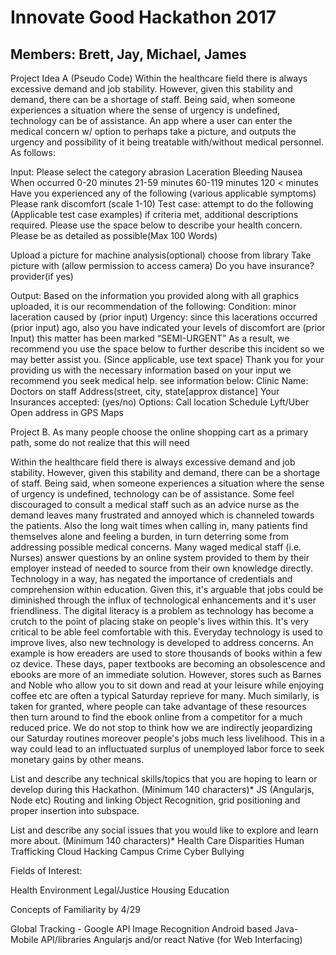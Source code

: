 # Innovate Good Hackathon 2017

## Members: Brett, Jay, Michael, James 

Project Idea A
(Pseudo Code)
Within the healthcare field there is always excessive demand and job stability. However, given this stability and demand, there can be a shortage of staff. Being said, when someone experiences a situation where the sense of urgency is undefined, technology can be of assistance. An app where a user can enter the medical concern w/ option to perhaps take a picture, and outputs the urgency and possibility of it being treatable with/without medical personnel. As follows:

Input:
Please select the category
abrasion
Laceration
Bleeding
Nausea 
When occurred 
0-20 minutes 
21-59 minutes 
60-119 minutes
120 < minutes
Have you experienced any of the following 
(various applicable symptoms)
Please rank discomfort 
(scale 1-10)
Test case: attempt to do the following
(Applicable test case examples)
if criteria met, additional descriptions required.
Please use the space below to describe your health concern. Please be as detailed as possible(Max 100
Words)

Upload a picture for machine analysis(optional) 
choose from library 
Take picture with (allow permission to access camera)
Do you have insurance?
provider(if yes)

Output:
Based on the information you provided along with all graphics uploaded, it is our recommendation of the following:
Condition: minor laceration caused by (prior input)
Urgency: since this lacerations occurred (prior input) ago, also you have indicated your levels of discomfort are (prior Input) this matter has been marked “SEMI-URGENT” As a result, we recommend you use the space below to further describe this incident so we may better assist you. (Since applicable, use text space)
Thank you for your providing us with the necessary information based on your input we recommend you seek medical help. see information below:
Clinic Name:
Doctors on staff
Address(street, city, state[approx distance]
Your Insurances accepted: (yes/no)
Options: 
Call location 
Schedule Lyft/Uber
Open address in GPS Maps

Project B.
As many people choose the online shopping cart as a primary path, some do not realize that this will need 

Within the healthcare field there is always excessive demand and job stability. However, given this stability and demand, there can be a shortage of staff. Being said, when someone experiences a situation where the sense of urgency is undefined, technology can be of assistance. Some feel discouraged to consult a medical staff such as an advice nurse as the demand leaves many frustrated and annoyed which is channeled towards the patients. Also the long wait times when calling in, many patients find themselves alone and feeling a burden, in turn deterring some from addressing possible medical concerns. Many waged medical staff (i.e. Nurses) answer questions by an online system provided to them by their employer instead of needed to source from their own knowledge directly. Technology in a way, has negated the importance of credentials and comprehension within education. Given this, it's arguable that jobs could be diminished through the influx of technological enhancements and it's user friendliness. The digital literacy is a problem as technology has become a crutch to the point of placing stake on people's lives within this. It's very critical to be able feel comfortable with this.
Everyday technology is used to improve lives, also new technology is developed to address concerns. An example is how ereaders are used to store thousands of books within a few oz device. These days, paper textbooks are becoming an obsolescence and ebooks are more of an immediate solution. However, stores such as Barnes and Noble who allow you to sit down and read at your leisure while enjoying coffee etc are often a typical Saturday reprieve for many. Much similarly, is taken for granted, where people can take advantage of these resources then turn around to find the ebook online from a competitor for a much reduced price. We do not stop to think how we are indirectly jeopardizing our Saturday routines moreover people's jobs much less livelihood. This in a way could lead to an influctuated surplus of unemployed labor force to seek monetary gains by other means.

List and describe any technical skills/topics that you are hoping to learn or develop during this Hackathon. (Minimum 140 characters)*
JS (Angularjs, Node etc)
Routing and linking 
Object Recognition, grid positioning and proper insertion into subspace.

List and describe any social issues that you would like to explore and learn more about.  (Minimum 140 characters)*
Health Care Disparities
Human Trafficking 
Cloud Hacking
Campus Crime
Cyber Bullying

Fields of Interest:

Health Environment
Legal/Justice
Housing
Education

Concepts of Familiarity by 4/29

Global Tracking - Google API
Image Recognition 
Android based Java-Mobile API/libraries 
Angularjs and/or react Native (for Web Interfacing)
